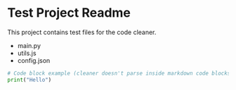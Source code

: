 # Test Project Readme

This project contains test files for the code cleaner.

- main.py
- utils.js
- config.json

<!-- HTML comment allowed in Markdown -->


```python
# Code block example (cleaner doesn't parse inside markdown code blocks)
print("Hello")
```

